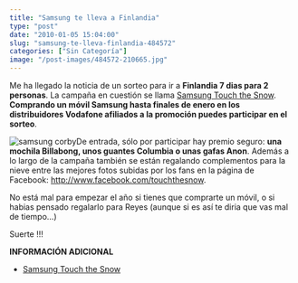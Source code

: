```yaml
---
title: "Samsung te lleva a Finlandia"
type: "post"
date: "2010-01-05 15:04:00"
slug: "samsung-te-lleva-finlandia-484572"
categories: ["Sin Categoría"]
image: "/post-images/484572-210665.jpg"
---
```


Me ha llegado la noticia de un sorteo para ir a **Finlandia 7 dias para 2 personas**. La campaña en cuestión se llama [Samsung Touch the Snow](http://www.touchthesnow.com). **Comprando un móvil Samsung hasta finales de enero en los distribuidores Vodafone afiliados a la promoción puedes participar en el sorteo**.

![samsung corby](/post-images/484572-210665.jpg "samsung corby")De entrada, sólo por participar hay premio seguro: **una mochila Billabong, unos guantes Columbia o unas gafas Anon**. Además a lo largo de la campaña también se están regalando complementos para la nieve entre las mejores fotos subidas por los fans en la página de Facebook: <http://www.facebook.com/touchthesnow>.

No está mal para empezar el año si tienes que comprarte un móvil, o si habias pensado regalarlo para Reyes (aunque si es así te diria que vas mal de tiempo...)

Suerte !!!

**INFORMACIÓN ADICIONAL**

- [Samsung Touch the Snow](http://www.touchthesnow.com)